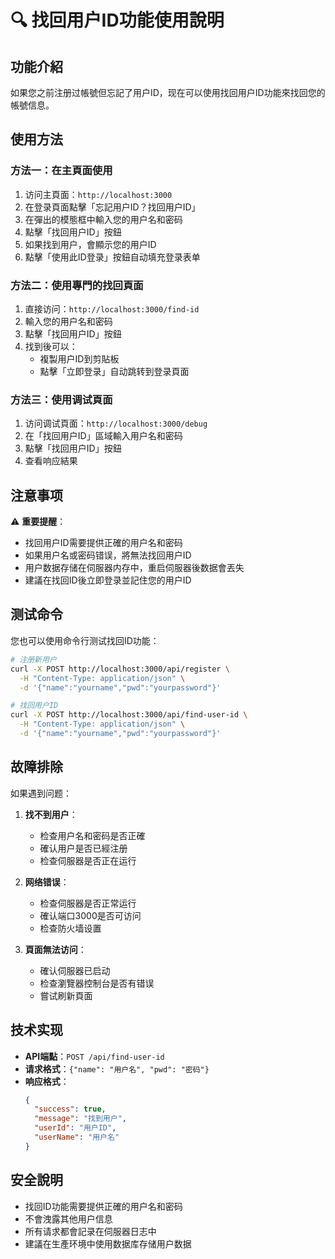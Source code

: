 # 🔍 找回用户ID功能使用說明

## 功能介紹

如果您之前注册过帳號但忘記了用户ID，现在可以使用找回用户ID功能來找回您的帳號信息。

## 使用方法

### 方法一：在主頁面使用
1. 访问主頁面：`http://localhost:3000`
2. 在登录頁面點擊「忘記用户ID？找回用户ID」
3. 在彈出的模態框中輸入您的用户名和密码
4. 點擊「找回用户ID」按鈕
5. 如果找到用户，會顯示您的用户ID
6. 點擊「使用此ID登录」按鈕自动填充登录表单

### 方法二：使用專門的找回頁面
1. 直接访问：`http://localhost:3000/find-id`
2. 輸入您的用户名和密码
3. 點擊「找回用户ID」按鈕
4. 找到後可以：
   - 複製用户ID到剪貼板
   - 點擊「立即登录」自动跳转到登录頁面

### 方法三：使用调试頁面
1. 访问调试頁面：`http://localhost:3000/debug`
2. 在「找回用户ID」區域輸入用户名和密码
3. 點擊「找回用户ID」按鈕
4. 查看响应結果

## 注意事项

⚠️ **重要提醒**：
- 找回用户ID需要提供正確的用户名和密码
- 如果用户名或密码错误，將無法找回用户ID
- 用户数据存储在伺服器内存中，重启伺服器後数据會丟失
- 建議在找回ID後立即登录並記住您的用户ID

## 测试命令

您也可以使用命令行测试找回ID功能：

```bash
# 注册新用户
curl -X POST http://localhost:3000/api/register \
  -H "Content-Type: application/json" \
  -d '{"name":"yourname","pwd":"yourpassword"}'

# 找回用户ID
curl -X POST http://localhost:3000/api/find-user-id \
  -H "Content-Type: application/json" \
  -d '{"name":"yourname","pwd":"yourpassword"}'
```

## 故障排除

如果遇到问题：

1. **找不到用户**：
   - 检查用户名和密码是否正確
   - 確认用户是否已經注册
   - 检查伺服器是否正在运行

2. **网络错误**：
   - 检查伺服器是否正常运行
   - 確认端口3000是否可访问
   - 检查防火墙设置

3. **頁面無法访问**：
   - 確认伺服器已启动
   - 检查瀏覽器控制台是否有错误
   - 嘗试刷新頁面

## 技术实现

- **API端點**：`POST /api/find-user-id`
- **请求格式**：`{"name": "用户名", "pwd": "密码"}`
- **响应格式**：
  ```json
  {
    "success": true,
    "message": "找到用户",
    "userId": "用户ID",
    "userName": "用户名"
  }
  ```

## 安全說明

- 找回ID功能需要提供正確的用户名和密码
- 不會洩露其他用户信息
- 所有请求都會記录在伺服器日志中
- 建議在生產环境中使用数据库存储用户数据 